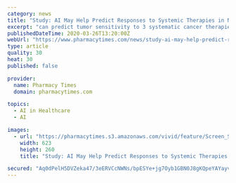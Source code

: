 ```yaml
---
category: news
title: "Study: AI May Help Predict Responses to Systemic Therapies in Non-Small Cell Lung Cancer"
excerpt: "can predict tumor sensitivity to 3 systematic cancer therapies by using artificial intelligence (AI). Currently, radiologists can determine whether patients with NSCLC are responding to systemic therapy by quantifying changes in tumor size and the appearance of new tumor lesions. However, this type of evaluation can be limited, especially in ..."
publishedDateTime: 2020-03-26T13:20:00Z
webUrl: "https://www.pharmacytimes.com/news/study-ai-may-help-predict-responses-to-systemic-therapies-in-non-small-cell-lung-cancer"
type: article
quality: 30
heat: 30
published: false

provider:
  name: Pharmacy Times
  domain: pharmacytimes.com

topics:
  - AI in Healthcare
  - AI

images:
  - url: "https://pharmacytimes.s3.amazonaws.com/vivid/feature/Screen_Shot_2019-07-17_at_1.44.40_PM.png"
    width: 623
    height: 260
    title: "Study: AI May Help Predict Responses to Systemic Therapies in Non-Small Cell Lung Cancer"

secured: "Aq0dPelH5DVZeka47/3eERVCcNWNs/bpESYe+jg7Oyb1GBN0J8gKQpeYAYayv1zZF9u4d5SAIGKZUNbhcGcSXKI6ehKmg+SoRhOGDb9qj9ZI7dmL8mm8ds+0BHguJzVKS6QEvkggShCHj2A/aLR16QnxNBsd0PMJBO/MDN8iuceur3bercp/GEw8o6JnlTg9zp53PAPAZxkJxChF0Q+RVHN6cygiW9qa0tBzFAxp2swwRSpp3yP7p8Dy6d7wPjNNEnxQeNpFXJnAfXlJ9BslH+kg6vO1ovf6c92ahJpspDCrgOgddjMVIhb/Etzk0eD6pIDmMk8r18m2p4LE6xJcGyI3LjesPi+9Z3mF0KcGShGiLIakG8p3+XV8oNfhxHKaoieqamGnuHJ0/dkFffcE6myfNenQEt+8Lc+gEPaQM9Iqq5XU5wit0WSrnT2a3OdjhuqzkpHFvr9hG+XRnXhKtYbsKXvxuOdf45tniVPBF2o=;EudVgItVLCsXtwKgX8KXGg=="
---
```


